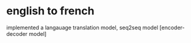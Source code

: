 # english to french

implemented a langauage translation model, seq2seq model [encoder-decoder model]

